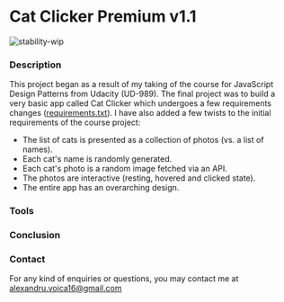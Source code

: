 # Cat Clicker Premium v1.1
![stability-wip](https://img.shields.io/badge/stability-work_in_progress-lightgrey.svg?longCache=true&style=flat-square)

### Description
This project began as a result of my taking of the course for JavaScript Design Patterns from Udacity (UD-989). The final project was to build a very basic app called Cat Clicker which undergoes a few requirements changes ([requirements.txt](https://github.com/AlexandruVoica/cat-clicker-premium/blob/master/requirements.txt)). I have also added a few twists to the initial requirements of the course project:
  - The list of cats is presented as a collection of photos (vs. a list of names).
  - Each cat's name is randomly generated.
  - Each cat's photo is a random image fetched via an API.
  - The photos are interactive (resting, hovered and clicked state).
  - The entire app has an overarching design.

### Tools


### Conclusion

### Contact
For any kind of enquiries or questions, you may contact me at alexandru.voica16@gmail.com